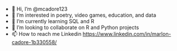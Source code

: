 - 👋 Hi, I’m @mcadore123
- 👀 I’m interested in poetry, video games, education, and data 
- 🌱 I’m currently learning SQL and R
- 💞️ I’m looking to collaborate on R and Python projects
- 📫 How to reach me Linkedin https://www.linkedin.com/in/marlon-cadore-1b330558/

<!---
mcadore123/mcadore123 is a ✨ special ✨ repository because its `README.md` (this file) appears on your GitHub profile.
You can click the Preview link to take a look at your changes.
--->

